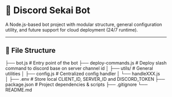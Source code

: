 # 🤖 Discord Sekai Bot

A Node.js-based bot project with modular structure, general configuration utility, and future support for cloud deployment (24/7 runtime).

---

## 📂 File Structure

├── bot.js # Entry point of the bot
├── deploy-commands.js # Deploy slash command to discord base on server channel id
│
├── utils/ # General utilities
│ ├── config.js # Centralized config handler
│ └── handleXXX.js  
│
├── .env # Store local CLIENT_ID, SERVER_ID and DISCORD_TOKEN
├── package.json # Project dependencies & scripts
├── .gitignore
└── README.md
